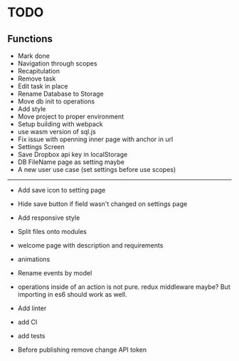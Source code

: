 # TODO

## Functions

* Mark done
* Navigation through scopes
* Recapitulation
* Remove task
* Edit task in place
* Rename Database to Storage
* Move db init to operations
* Add style
* Move project to proper environment
* Setup building with webpack
* use wasm version of sql.js
* Fix issue with openning inner page with anchor in url
* Settings Screen
* Save Dropbox api key in localStorage
* DB FileName page as setting maybe
* A new user use case (set settings before use scopes)
---

* Add save icon to setting page
* Hide save button if field wasn't changed on settings page
* Add responsive style
* Split files onto modules
* welcome page with description and requirements
* animations

* Rename events by model
* operations inside of an action is not pure. redux middleware maybe? But importing in es6 should work as well.
* Add linter
* add CI
* add tests

* Before publishing remove change API token
